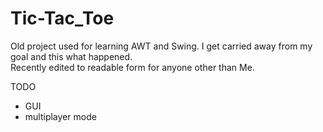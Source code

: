 # Tic-Tac_Toe
Old project used for learning AWT and Swing. I get carried away from my goal and this what happened. <br /> 
Recently edited to readable form for anyone other than Me.<br />

TODO<br />
- GUI<br />
- multiplayer mode<br />
